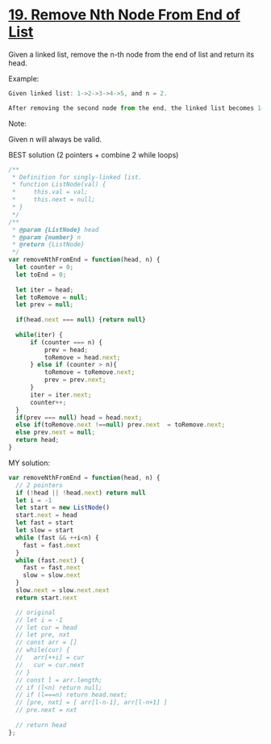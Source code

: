 # [19. Remove Nth Node From End of List](https://leetcode.com/problems/remove-nth-node-from-end-of-list/)

Given a linked list, remove the n-th node from the end of list and return its head.

Example:
```js
Given linked list: 1->2->3->4->5, and n = 2.

After removing the second node from the end, the linked list becomes 1->2->3->5.
```
Note:

Given n will always be valid.

BEST solution (2 pointers + combine 2 while loops)
```js
/**
 * Definition for singly-linked list.
 * function ListNode(val) {
 *     this.val = val;
 *     this.next = null;
 * }
 */
/**
 * @param {ListNode} head
 * @param {number} n
 * @return {ListNode}
 */
var removeNthFromEnd = function(head, n) {
  let counter = 0;
  let toEnd = 0;
  
  let iter = head;
  let toRemove = null;
  let prev = null;
  
  if(head.next === null) {return null}
  
  while(iter) {
      if (counter === n) {
          prev = head;
          toRemove = head.next;
      } else if (counter > n){
          toRemove = toRemove.next;
          prev = prev.next;
      }
      iter = iter.next;
      counter++;
  }
  if(prev === null) head = head.next;
  else if(toRemove.next !==null) prev.next  = toRemove.next;
  else prev.next = null;
  return head;
}
```

MY solution:
```js
var removeNthFromEnd = function(head, n) {
  // 2 pointers
  if (!head || !head.next) return null
  let i = -1
  let start = new ListNode()
  start.next = head
  let fast = start
  let slow = start
  while (fast && ++i<n) {
    fast = fast.next
  }
  while (fast.next) {
    fast = fast.next
    slow = slow.next
  }
  slow.next = slow.next.next
  return start.next

  // original
  // let i = -1
  // let cur = head
  // let pre, nxt
  // const arr = []
  // while(cur) {
  //   arr[++i] = cur
  //   cur = cur.next
  // }
  // const l = arr.length;
  // if (l<n) return null;
  // if (l===n) return head.next;
  // [pre, nxt] = [ arr[l-n-1], arr[l-n+1] ]
  // pre.next = nxt
  
  // return head
};
```
